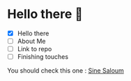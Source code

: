# **Hello there** 👋




- [x] Hello there
- [ ] About Me
- [ ] Link to repo
- [ ] Finishing touches

You should check this one :
[Sine Saloum](https://github.com/Toppics/Sine-Saloum/)
<!--
**Toppics/Toppics** is a ✨ _special_ ✨ repository because its `README.md` (this file) appears on your GitHub profile.

Here are some ideas to get you started:

- 🔭 I’m currently working on ...
- 🌱 I’m currently learning ...
- 👯 I’m looking to collaborate on ...
- 🤔 I’m looking for help with ...
- 💬 Ask me about ...
- 📫 How to reach me: ...
- 😄 Pronouns: ...
- ⚡ Fun fact: ...
-->
